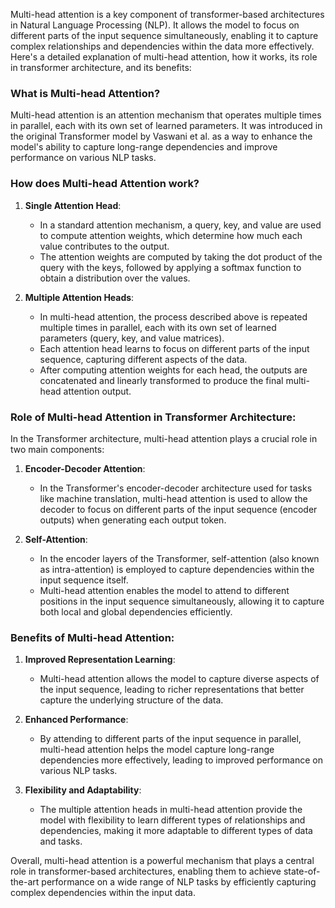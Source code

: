 Multi-head attention is a key component of transformer-based architectures in Natural Language Processing (NLP). It allows the model to focus on different parts of the input sequence simultaneously, enabling it to capture complex relationships and dependencies within the data more effectively. Here's a detailed explanation of multi-head attention, how it works, its role in transformer architecture, and its benefits:

### What is Multi-head Attention?

Multi-head attention is an attention mechanism that operates multiple times in parallel, each with its own set of learned parameters. It was introduced in the original Transformer model by Vaswani et al. as a way to enhance the model's ability to capture long-range dependencies and improve performance on various NLP tasks.

### How does Multi-head Attention work?

1. **Single Attention Head**:
   - In a standard attention mechanism, a query, key, and value are used to compute attention weights, which determine how much each value contributes to the output.
   - The attention weights are computed by taking the dot product of the query with the keys, followed by applying a softmax function to obtain a distribution over the values.

2. **Multiple Attention Heads**:
   - In multi-head attention, the process described above is repeated multiple times in parallel, each with its own set of learned parameters (query, key, and value matrices).
   - Each attention head learns to focus on different parts of the input sequence, capturing different aspects of the data.
   - After computing attention weights for each head, the outputs are concatenated and linearly transformed to produce the final multi-head attention output.

### Role of Multi-head Attention in Transformer Architecture:

In the Transformer architecture, multi-head attention plays a crucial role in two main components:

1. **Encoder-Decoder Attention**:
   - In the Transformer's encoder-decoder architecture used for tasks like machine translation, multi-head attention is used to allow the decoder to focus on different parts of the input sequence (encoder outputs) when generating each output token.

2. **Self-Attention**:
   - In the encoder layers of the Transformer, self-attention (also known as intra-attention) is employed to capture dependencies within the input sequence itself.
   - Multi-head attention enables the model to attend to different positions in the input sequence simultaneously, allowing it to capture both local and global dependencies efficiently.

### Benefits of Multi-head Attention:

1. **Improved Representation Learning**:
   - Multi-head attention allows the model to capture diverse aspects of the input sequence, leading to richer representations that better capture the underlying structure of the data.

2. **Enhanced Performance**:
   - By attending to different parts of the input sequence in parallel, multi-head attention helps the model capture long-range dependencies more effectively, leading to improved performance on various NLP tasks.

3. **Flexibility and Adaptability**:
   - The multiple attention heads in multi-head attention provide the model with flexibility to learn different types of relationships and dependencies, making it more adaptable to different types of data and tasks.

Overall, multi-head attention is a powerful mechanism that plays a central role in transformer-based architectures, enabling them to achieve state-of-the-art performance on a wide range of NLP tasks by efficiently capturing complex dependencies within the input data.